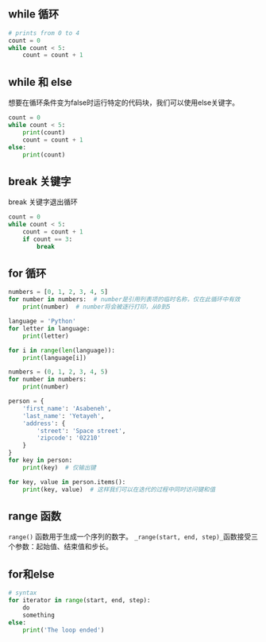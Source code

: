 ## while 循环

```python
# prints from 0 to 4
count = 0
while count < 5:
    count = count + 1
```

## while 和 else

想要在循环条件变为false时运行特定的代码块，我们可以使用else关键字。

```python
count = 0
while count < 5:
    print(count)
    count = count + 1
else:
    print(count)
```

## break 关键字

break 关键字退出循环

```python
count = 0
while count < 5:
    count = count + 1
    if count == 3:
        break
```

## for 循环

```python
numbers = [0, 1, 2, 3, 4, 5]
for number in numbers:  # number是引用列表项的临时名称，仅在此循环中有效
    print(number)  # number将会被逐行打印，从0到5
```

```python
language = 'Python'
for letter in language:
    print(letter)

for i in range(len(language)):
    print(language[i])
```

```python
numbers = (0, 1, 2, 3, 4, 5)
for number in numbers:
    print(number)
```

```python
person = {
    'first_name': 'Asabeneh',
    'last_name': 'Yetayeh',
    'address': {
        'street': 'Space street',
        'zipcode': '02210'
    }
}
for key in person:
    print(key)  # 仅输出键

for key, value in person.items():
    print(key, value)  # 这样我们可以在迭代的过程中同时访问键和值
```

## range 函数

`range()` 函数用于生成一个序列的数字。
`_range(start, end, step)_`函数接受三个参数：起始值、结束值和步长。

## for和else

```python
# syntax
for iterator in range(start, end, step):
    do
    something
else:
    print('The loop ended')
```
